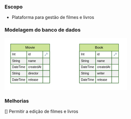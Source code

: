 ### Escopo

- Plataforma para gestão de filmes e livros

### Modelagem do banco de dados

![modelagem](./backend/ERD.png)

### Melhorias

[] Permitir a edição de filmes e livros
